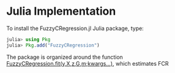 # Julia Implementation

To install the FuzzyCRegression.jl Julia package, type:

```julia
julia> using Pkg
julia> Pkg.add("FuzzyCRegression")
```

The package is organized around the function [FuzzyCRegression.fit(y,X,z,G,m;kwargs...)](https://aidantr.github.io/FuzzyCRegression.jl/dev/#FuzzyCRegression.fit-Tuple{}), which estimates FCR 

